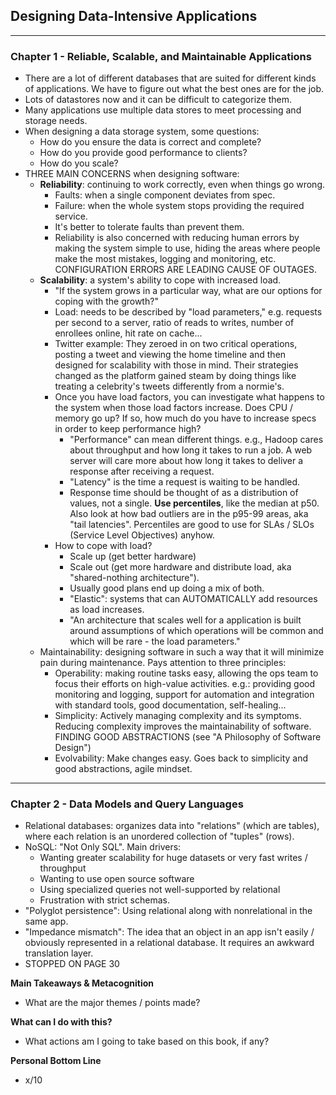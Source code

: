 ## Designing Data-Intensive Applications
___
### Chapter 1 - Reliable, Scalable, and Maintainable Applications
- There are a lot of different databases that are suited for different kinds of applications. We have to figure out what the best ones are for the job.
- Lots of datastores now and it can be difficult to categorize them.
- Many applications use multiple data stores to meet processing and storage needs.
- When designing a data storage system, some questions:
	- How do you ensure the data is correct and complete?
	- How do you provide good performance to clients?
	- How do you scale?
- THREE MAIN CONCERNS when designing software:
	- **Reliability**: continuing to work correctly, even when things go wrong.
		- Faults: when a single component deviates from spec.
		- Failure: when the whole system stops providing the required service.
		- It's better to tolerate faults than prevent them.
		- Reliability is also concerned with reducing human errors by making the system simple to use, hiding the areas where people make the most mistakes, logging and monitoring, etc. CONFIGURATION ERRORS ARE LEADING CAUSE OF OUTAGES.
	- **Scalability**: a system's ability to cope with increased load.
		- "If the system grows in a particular way, what are our options for coping with the growth?"
		- Load: needs to be described by "load parameters," e.g. requests per second to a server, ratio of reads to writes, number of enrollees online, hit rate on cache... 
		- Twitter example: They zeroed in on two critical operations, posting a tweet and viewing the home timeline and then designed for scalability with those in mind. Their strategies changed as the platform gained steam by doing things like treating a celebrity's tweets differently from a normie's.
		- Once you have load factors, you can investigate what happens to the system when those load factors increase. Does CPU / memory go up? If so, how much do you have to increase specs in order to keep performance high?
			- "Performance" can mean different things. e.g., Hadoop cares about throughput and how long it takes to run a job. A web server will care more about how long it takes to deliver a response after receiving a request.
			- "Latency" is the time a request is waiting to be handled.
			- Response time should be thought of as a distribution of values, not a single. **Use percentiles**, like the median at p50. Also look at how bad outliers are in the p95-99 areas, aka "tail latencies". Percentiles are good to use for SLAs / SLOs (Service Level Objectives) anyhow.
		- How to cope with load?
			- Scale up (get better hardware)
			- Scale out (get more hardware and distribute load, aka "shared-nothing architecture").
			- Usually good plans end up doing a mix of both.
			- "Elastic": systems that can AUTOMATICALLY add resources as load increases.
			- "An architecture that scales well for a application is built around assumptions of which operations will be common and which will be rare - the load parameters."
	- Maintainability: designing software in such a way that it will minimize pain during maintenance. Pays attention to three principles:
		- Operability: making routine tasks easy, allowing the ops team to focus their efforts on high-value activities. e.g.: providing good monitoring and logging, support for automation and integration with standard tools, good documentation, self-healing...
		- Simplicity: Actively managing complexity and its symptoms. Reducing complexity improves the maintainability of software. FINDING GOOD ABSTRACTIONS (see "A Philosophy of Software Design")
		- Evolvability: Make changes easy. Goes back to simplicity and good abstractions, agile mindset.
___
### Chapter 2 - Data Models and Query Languages
- Relational databases: organizes data into "relations" (which are tables), where each relation is an unordered collection of "tuples" (rows).
- NoSQL: "Not Only SQL". Main drivers:
	- Wanting greater scalability for huge datasets or very fast writes / throughput
	- Wanting to use open source software
	- Using specialized queries not well-supported by relational
	- Frustration with strict schemas.
- "Polyglot persistence": Using relational along with nonrelational in the same app.
- "Impedance mismatch": The idea that an object in an app isn't easily / obviously represented in a relational database. It requires an awkward translation layer.
- STOPPED ON PAGE 30







**Main Takeaways & Metacognition**
- What are the major themes / points made?

**What can I do with this?**
- What actions am I going to take based on this book, if any?

**Personal Bottom Line**
- x/10
<!--stackedit_data:
eyJoaXN0b3J5IjpbLTc3ODA1NzE0MCwyMDIzNjYxMzM5LDE2Mj
MwMTYyNDQsMTY1NjY3NDg1NSwtNzIxODk3MDc3LC0xNjIzNzEy
MTI0LDY0MjEzNjM1LC0yNTIwNzIyODQsLTIwMzE0Nzc2ODJdfQ
==
-->